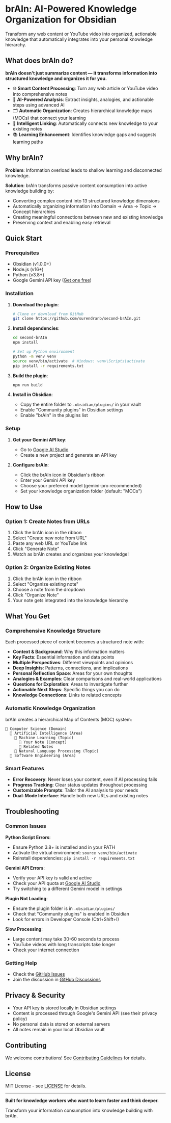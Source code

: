 # brAIn: AI-Powered Knowledge Organization for Obsidian

Transform any web content or YouTube video into organized, actionable knowledge that automatically integrates into your personal knowledge hierarchy.

## What does brAIn do?

**brAIn doesn't just summarize content — it transforms information into structured knowledge and organizes it for you.**

- 🌐 **Smart Content Processing**: Turn any web article or YouTube video into comprehensive notes
- 🧠 **AI-Powered Analysis**: Extract insights, analogies, and actionable steps using advanced AI
- 🗂️ **Automatic Organization**: Creates hierarchical knowledge maps (MOCs) that connect your learning
- 🔗 **Intelligent Linking**: Automatically connects new knowledge to your existing notes
- 📚 **Learning Enhancement**: Identifies knowledge gaps and suggests learning paths

## Why brAIn?

**Problem**: Information overload leads to shallow learning and disconnected knowledge.

**Solution**: brAIn transforms passive content consumption into active knowledge building by:
- Converting complex content into 13 structured knowledge dimensions
- Automatically organizing information into Domain → Area → Topic → Concept hierarchies  
- Creating meaningful connections between new and existing knowledge
- Preserving context and enabling easy retrieval

## Quick Start

### Prerequisites
- Obsidian (v1.0.0+)
- Node.js (v16+) 
- Python (v3.8+)
- Google Gemini API key ([Get one free](https://ai.google.dev/))

### Installation

1. **Download the plugin**:
   ```bash
   # Clone or download from GitHub
   git clone https://github.com/surendranb/second-brAIn.git
   ```

2. **Install dependencies**:
   ```bash
   cd second-brAIn
   npm install
   
   # Set up Python environment
   python -m venv venv
   source venv/bin/activate  # Windows: venv\Scripts\activate
   pip install -r requirements.txt
   ```

3. **Build the plugin**:
   ```bash
   npm run build
   ```

4. **Install in Obsidian**:
   - Copy the entire folder to `.obsidian/plugins/` in your vault
   - Enable "Community plugins" in Obsidian settings
   - Enable "brAIn" in the plugins list

### Setup

1. **Get your Gemini API key**:
   - Go to [Google AI Studio](https://ai.google.dev/)
   - Create a new project and generate an API key

2. **Configure brAIn**:
   - Click the brAIn icon in Obsidian's ribbon
   - Enter your Gemini API key
   - Choose your preferred model (gemini-pro recommended)
   - Set your knowledge organization folder (default: "MOCs")

## How to Use

### Option 1: Create Notes from URLs
1. Click the brAIn icon in the ribbon
2. Select "Create new note from URL"
3. Paste any web URL or YouTube link
4. Click "Generate Note"
5. Watch as brAIn creates and organizes your knowledge!

### Option 2: Organize Existing Notes
1. Click the brAIn icon in the ribbon  
2. Select "Organize existing note"
3. Choose a note from the dropdown
4. Click "Organize Note"
5. Your note gets integrated into the knowledge hierarchy

## What You Get

### Comprehensive Knowledge Structure
Each processed piece of content becomes a structured note with:

- **Context & Background**: Why this information matters
- **Key Facts**: Essential information and data points
- **Multiple Perspectives**: Different viewpoints and opinions
- **Deep Insights**: Patterns, connections, and implications
- **Personal Reflection Space**: Areas for your own thoughts
- **Analogies & Examples**: Clear comparisons and real-world applications
- **Questions for Exploration**: Areas to investigate further
- **Actionable Next Steps**: Specific things you can do
- **Knowledge Connections**: Links to related concepts

### Automatic Knowledge Organization
brAIn creates a hierarchical Map of Contents (MOC) system:

```
📁 Computer Science (Domain)
  📁 Artificial Intelligence (Area)
    📁 Machine Learning (Topic)
      📄 Your Note (Concept)
      📄 Related Notes
    📁 Natural Language Processing (Topic)
  📁 Software Engineering (Area)
```

### Smart Features
- **Error Recovery**: Never loses your content, even if AI processing fails
- **Progress Tracking**: Clear status updates throughout processing
- **Customizable Prompts**: Tailor the AI analysis to your needs
- **Dual-Mode Interface**: Handle both new URLs and existing notes

## Troubleshooting

### Common Issues

**Python Script Errors**:
- Ensure Python 3.8+ is installed and in your PATH
- Activate the virtual environment: `source venv/bin/activate`
- Reinstall dependencies: `pip install -r requirements.txt`

**Gemini API Errors**:
- Verify your API key is valid and active
- Check your API quota at [Google AI Studio](https://ai.google.dev/)
- Try switching to a different Gemini model in settings

**Plugin Not Loading**:
- Ensure the plugin folder is in `.obsidian/plugins/`
- Check that "Community plugins" is enabled in Obsidian
- Look for errors in Developer Console (Ctrl+Shift+I)

**Slow Processing**:
- Large content may take 30-60 seconds to process
- YouTube videos with long transcripts take longer
- Check your internet connection

### Getting Help
- Check the [GitHub Issues](https://github.com/surendranb/second-brAIn/issues)
- Join the discussion in [GitHub Discussions](https://github.com/surendranb/second-brAIn/discussions)

## Privacy & Security

- Your API key is stored locally in Obsidian settings
- Content is processed through Google's Gemini API (see their privacy policy)
- No personal data is stored on external servers
- All notes remain in your local Obsidian vault

## Contributing

We welcome contributions! See [Contributing Guidelines](CONTRIBUTING.md) for details.

## License

MIT License - see [LICENSE](LICENSE) for details.

---

**Built for knowledge workers who want to learn faster and think deeper.**

Transform your information consumption into knowledge building with brAIn.
